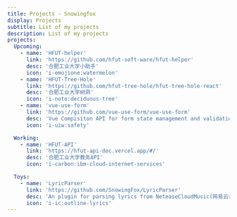 ```yaml
---
title: Projects - Snowingfox
display: Projects
subtitle: List of my projects
description: List of my projects
projects:
  Upcoming:
    - name: 'HFUT-helper'
      link: 'https://github.com/hfut-soft-ware/hfut-helper'
      desc: '合肥工业大学小助手'
      icon: 'i-emojione:watermelon'
    - name: 'HFUT-Tree-Hole'
      link: 'https://github.com/hfut-tree-hole/hfut-tree-hole-react'
      desc: '合肥工业大学树洞'
      icon: 'i-noto:deciduous-tree'
    - name: 'vue-use-form'
      link: 'https://github.com/vue-use-form/vue-use-form'
      desc: 'Vue Compisiton API for form state management and validation'
      icon: 'i-uiw:safety'

  Working:
    - name: 'HFUT-API'
      link: 'https://hfut-api-doc.vercel.app/#/'
      desc: '合肥工业大学教务API'
      icon: 'i-carbon:ibm-cloud-internet-services'

  Toys:
    - name: 'LyricParser'
      link: 'https://github.com/SnowingFox/LyricParser'
      desc: 'An plugin for parsing lyrics from NeteaseCloudMusic(网易云音乐)'
      icon: 'i-ic:outline-lyrics'
---
```


<ListProjects :projects="frontmatter.projects" />
